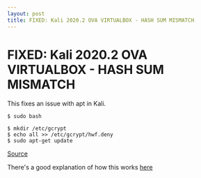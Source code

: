 ```yaml
---
layout: post
title: FIXED: Kali 2020.2 OVA VIRTUALBOX - HASH SUM MISMATCH
---
```


# FIXED: Kali 2020.2 OVA VIRTUALBOX - HASH SUM MISMATCH

This fixes an issue with apt in Kali. 

```
$ sudo bash

$ mkdir /etc/gcrypt
$ echo all >> /etc/gcrypt/hwf.deny
$ sudo apt-get update
```

[Source](https://forums.kali.org/showthread.php?48822-Kali-2020-2-OVA-VIRTUALBOX-HASH-SUM-MISMATCH)

There's a good explanation of how this works [here](https://askubuntu.com/questions/1235914/hash-sum-mismatch-error-due-to-identical-sha1-and-md5-but-different-sha256)


